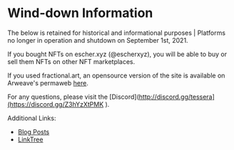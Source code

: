 # Wind-down Information
The below is retained for historical and informational purposes | Platforms no longer in operation and shutdown on September 1st, 2021.

If you bought NFTs on escher.xyz (@escherxyz), you will be able to buy or sell them NFTs on other NFT marketplaces.

If you used fractional.art, an opensource version of the site is available on Arweave's permaweb [here](https://hfpy5gnfkd252abp6cqdemjakq7qwbusc7bpbnvvxjd2q62j3qvq.arweave.net/OV-OmaVQ9d0AL_CgMjEgVD8LBpIXwvC2tbpHqHtJ3Cs/#/
).

For any questions, please visit the [Discord](http://discord.gg/tessera](https://discord.gg/Z3hYzXtPMK ).

Additional Links:
- [Blog Posts](https://medium.com/tessera-nft)
- [LinkTree](https://linktr.ee/tesseranft)
